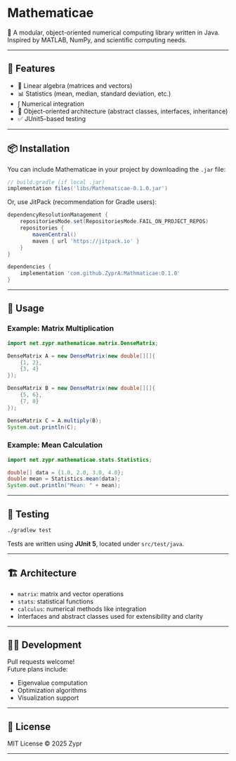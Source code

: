 
# Mathematicae

📐 A modular, object-oriented numerical computing library written in Java.  
Inspired by MATLAB, NumPy, and scientific computing needs.

---

## 🔧 Features

- 🧮 Linear algebra (matrices and vectors)
- 📊 Statistics (mean, median, standard deviation, etc.)
- ∫ Numerical integration
- 🧱 Object-oriented architecture (abstract classes, interfaces, inheritance)
- ✅ JUnit5-based testing

---

## 📦 Installation

You can include Mathematicae in your project by downloading the `.jar` file:

```groovy
// build.gradle (if local .jar)
implementation files('libs/Mathematicae-0.1.0.jar')
```

Or, use JitPack (recommendation for Gradle users):

```groovy
dependencyResolutionManagement {
    repositoriesMode.set(RepositoriesMode.FAIL_ON_PROJECT_REPOS)
    repositories {
        mavenCentral()
        maven { url 'https://jitpack.io' }
    }
}

dependencies {
    implementation 'com.github.ZyprA:Mathmaticae:0.1.0'
}
```

---

## 🚀 Usage

### Example: Matrix Multiplication

```java
import net.zypr.mathematicae.matrix.DenseMatrix;

DenseMatrix A = new DenseMatrix(new double[][]{
    {1, 2},
    {3, 4}
});

DenseMatrix B = new DenseMatrix(new double[][]{
    {5, 6},
    {7, 8}
});

DenseMatrix C = A.multiply(B);
System.out.println(C);
```

### Example: Mean Calculation

```java
import net.zypr.mathematicae.stats.Statistics;

double[] data = {1.0, 2.0, 3.0, 4.0};
double mean = Statistics.mean(data);
System.out.println("Mean: " + mean);
```

---

## 🧪 Testing

```bash
./gradlew test
```

Tests are written using **JUnit 5**, located under `src/test/java`.

---

## 🏗️ Architecture

- `matrix`: matrix and vector operations
- `stats`: statistical functions
- `calculus`: numerical methods like integration
- Interfaces and abstract classes used for extensibility and clarity

---

## 🧑‍💻 Development

Pull requests welcome!  
Future plans include:

- Eigenvalue computation
- Optimization algorithms
- Visualization support

---

## 📄 License

MIT License © 2025 Zypr


---
